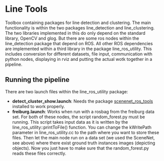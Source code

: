# Line Tools

Toolbox containing packages for line detection and clustering. The main functionality is within the two packages line\_detection and line\_clustering. The two libraries implemented in this do only depend on the standard library, OpenCV and glog. But there are some ros nodes within the line\_detection package that depend on ROS.
All other ROS dependencies are implemented within a third library in the package line\_ros\_utility. This includes conversion for different datasets, file input, communication with python nodes, displaying in rviz and putting the actual wotk together in a pipeline.

## Running the pipeline
There are two launch files within the line\_ros\_utility package:
+ **detect\_cluster\_show.launch**: Needs the package [scenenet\_ros\_tools](https://github.com/ethz-asl/scenenet_ros_tools) installed to work properly.
+ **freiburg.launch**: Works when run with a rosbag from the freiburg data set.
For both of these nodes, the script random\_forest.py must be running. This script takes input data as it is written by the line\_ros\_utility::printToFile() function. You can change the kWritePath parameter in line\_ros\_utility.cc to the path where you want to store these files. Then let the main node run on a data set (we used the SceneNet, see above) where there exist ground truth instances images (depicting objects). Now you just have to make sure that the random\_forest.py reads these files correctly.
